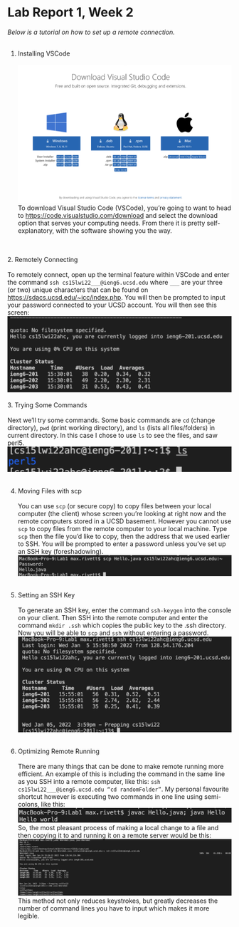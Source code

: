 # Lab Report 1, Week 2

*Below is a tutorial on how to set up a remote connection.*<br>
<br>
1. Installing VSCode
<br><br>![Image](images/pic1.png)
To download Visual Studio Code (VSCode), you’re going to want to head to https://code.visualstudio.com/download and select the download option that serves your computing needs. From there it is pretty self-explanatory, with the software showing you the way.

<br><br>
2. Remotely Connecting
<br><br>To remotely connect, open up the terminal feature within VSCode and enter the command `ssh cs15lwi22___@ieng6.ucsd.edu` where `___` are your three (or two) unique characters that can be found on https://sdacs.ucsd.edu/~icc/index.php. You will then be prompted to input your password connected to your UCSD account. You will then see this screen: 
<br>![Image](images/pic2.png)<br><br>
3. Trying Some Commands
<br><br>Next we’ll try some commands. Some basic commands are `cd` (change directory), `pwd` (print working directory), and `ls` (lists all files/folders) in current directory. In this case I chose to use `ls` to see the files, and saw perl5.<br>![Image](images/pic3.png)<br><br>

4. Moving Files with scp
<br><br>You can use `scp` (or secure copy) to copy files between your local computer (the client) whose screen you’re looking at right now and the remote computers stored in a UCSD basement. However you cannot use `scp` to copy files from the remote computer to your local machine. Type `scp` then the file you’d like to copy, then the address that we used earlier to SSH. You will be prompted to enter a password unless you’ve set up an SSH key (foreshadowing).<br>![Image](images/pic4.png)<br><br>

5. Setting an SSH Key
<br><br>To generate an SSH key, enter the command `ssh-keygen` into the console on your client. Then SSH into the remote computer and enter the command `mkdir .ssh` which copies the public key to the .ssh directory. Now you will be able to `scp` and `ssh` without entering a password.<br>![Image](images/pic5.png)<br><br>

6. Optimizing Remote Running
<br><br>
There are many things that can be done to make remote running more efficient. An example of this is including the command in the same line as you SSH into a remote computer, like this: `ssh cs15lwi22___@ieng6.ucsd.edu “cd randomFolder”`. My personal favourite shortcut however is executing two commands in one line using semi-colons, like this: 
<br>![Image](images/pic6.png)<br>
So, the most pleasant process of making a local change to a file and then copying it to and running it on a remote server would be this: <br>![Image](images/pic7.png)<br>
This method not only reduces keystrokes, but greatly decreases the number of command lines you have to input which makes it more legible.
